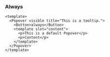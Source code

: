 ### Always

<!--start-code-->

```vue
<template>
  <Popover visible title="This is a tooltip.">
    <Button>always</Button>
    <template slot="content">
      <p>This is a default Popover</p>
      <p>Content</p>
    </template>
  </Popover>
</template>
```

<!--end-code-->
